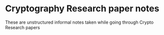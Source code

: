 # Cryptography Research paper notes
These are unstructured informal notes taken while going through Crypto Research papers 
